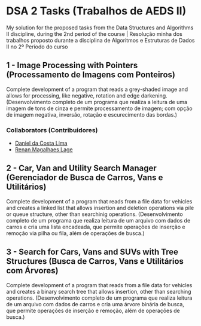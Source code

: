 # DSA 2 Tasks (Trabalhos de AEDS II)
My solution for the proposed tasks from the Data Structures and Algorithms II discipline, during the 2nd period of the course | Resolução minha dos trabalhos proposto durante a disciplina de Algoritmos e Estruturas de Dados II no 2º Período do curso

## 1 - Image Processing with Pointers (Processamento de Imagens com Ponteiros)
Complete development of a program that reads a grey-shaded image and allows for processing, like negative, rotation and edge darkening.
(Desenvolvimento completo de um programa que realiza a leitura de uma imagem de tons de cinza e permite processamento de imagem; com opção de imagem negativa, inversão, rotação e escurecimento das bordas.)

### Collaborators (Contribuidores)
- [Daniel da Costa Lima](https://github.com/DanCLima)
- [Renan Magalhaes Lage](https://github.com/RenanMagalhaesLage)

## 2 - Car, Van and Utility Search Manager (Gerenciador de Busca de Carros, Vans e Utilitários)
Complete development of a program that reads from a file data for vehicles and creates a linked list that allows insertion and deletion operations via pile or queue structure, other than searchinig operations.
(Desenvolvimento completo de um programa que realiza leitura de um arquivo com dados de carros e cria uma lista encadeada, que permite operações de inserção e remoção via pilha ou fila, além de operações de busca.)

## 3 - Search for Cars, Vans and SUVs with Tree Structures (Busca de Carros, Vans e Utilitários com Árvores)
Complete development of a program that reads from a file data for vehicles and creates a binary search tree that allows insertion, other than searching operations.
(Desenvolvimento completo de um programa que realiza leitura de um arquivo com dados de carros e cria uma árvore binária de busca, que permite operações de inserção e remoção, além de operações de busca.)
